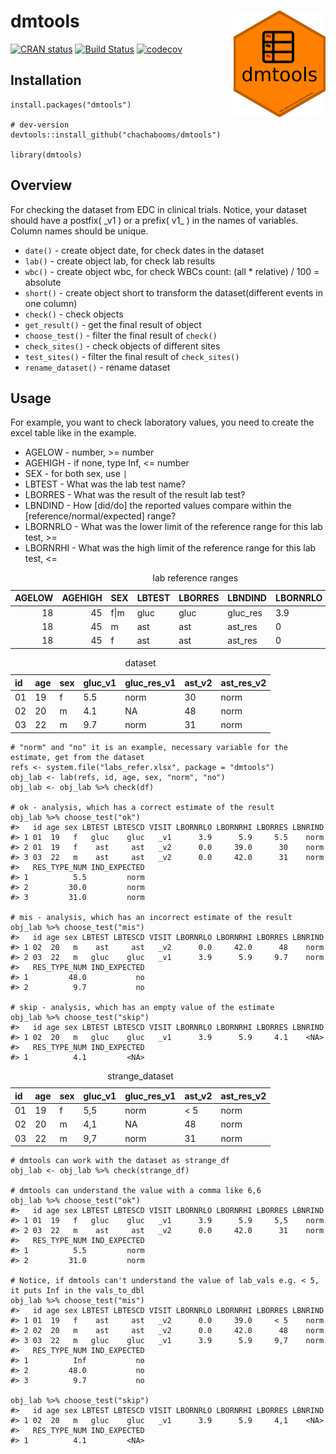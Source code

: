 dmtools <img src='man/figures/logo.png' align="right" height="170" />
=====================================================================

[![CRAN
status](https://www.r-pkg.org/badges/version/dmtools)](https://CRAN.R-project.org/package=dmtools)
[![Build
Status](https://travis-ci.com/chachabooms/dmtools.svg?token=pmH5ZxVz4xaZTjx5TDKs&branch=master)](https://travis-ci.com/chachabooms/dmtools)
[![codecov](https://codecov.io/gh/chachabooms/dmtools/branch/master/graph/badge.svg?token=AEKUFWUUXZ)](https://codecov.io/gh/chachabooms/dmtools)

Installation
------------

    install.packages("dmtools")

    # dev-version
    devtools::install_github("chachabooms/dmtools")

    library(dmtools)

Overview
--------

For checking the dataset from EDC in clinical trials. Notice, your
dataset should have a postfix( \_v1 ) or a prefix( v1\_ ) in the names
of variables. Column names should be unique.

-   `date()` - create object date, for check dates in the dataset
-   `lab()` - create object lab, for check lab results
-   `wbc()` - create object wbc, for check WBCs count: (all \* relative)
    / 100 = absolute
-   `short()` - create object short to transform the dataset(different
    events in one column)
-   `check()` - check objects
-   `get_result()` - get the final result of object
-   `choose_test()` - filter the final result of `check()`
-   `check_sites()` - check objects of different sites
-   `test_sites()` - filter the final result of `check_sites()`
-   `rename_dataset()` - rename dataset

Usage
-----

For example, you want to check laboratory values, you need to create the
excel table like in the example.

-   AGELOW - number, &gt;= number
-   AGEHIGH - if none, type Inf, &lt;= number  
-   SEX - for both sex, use `|`
-   LBTEST - What was the lab test name?
-   LBORRES - What was the result of the result lab test?
-   LBNDIND - How \[did/do\] the reported values compare within the
    \[reference/normal/expected\] range?
-   LBORNRLO - What was the lower limit of the reference range for this
    lab test, &gt;=
-   LBORNRHI - What was the high limit of the reference range for this
    lab test, &lt;=

<table>
<caption>lab reference ranges</caption>
<thead>
<tr class="header">
<th style="text-align: right;">AGELOW</th>
<th style="text-align: right;">AGEHIGH</th>
<th style="text-align: left;">SEX</th>
<th style="text-align: left;">LBTEST</th>
<th style="text-align: left;">LBORRES</th>
<th style="text-align: left;">LBNDIND</th>
<th style="text-align: left;">LBORNRLO</th>
<th style="text-align: left;">LBORNRHI</th>
</tr>
</thead>
<tbody>
<tr class="odd">
<td style="text-align: right;">18</td>
<td style="text-align: right;">45</td>
<td style="text-align: left;">f|m</td>
<td style="text-align: left;">gluc</td>
<td style="text-align: left;">gluc</td>
<td style="text-align: left;">gluc_res</td>
<td style="text-align: left;">3.9</td>
<td style="text-align: left;">5.9</td>
</tr>
<tr class="even">
<td style="text-align: right;">18</td>
<td style="text-align: right;">45</td>
<td style="text-align: left;">m</td>
<td style="text-align: left;">ast</td>
<td style="text-align: left;">ast</td>
<td style="text-align: left;">ast_res</td>
<td style="text-align: left;">0</td>
<td style="text-align: left;">42</td>
</tr>
<tr class="odd">
<td style="text-align: right;">18</td>
<td style="text-align: right;">45</td>
<td style="text-align: left;">f</td>
<td style="text-align: left;">ast</td>
<td style="text-align: left;">ast</td>
<td style="text-align: left;">ast_res</td>
<td style="text-align: left;">0</td>
<td style="text-align: left;">39</td>
</tr>
</tbody>
</table>

<table>
<caption>dataset</caption>
<thead>
<tr class="header">
<th style="text-align: left;">id</th>
<th style="text-align: left;">age</th>
<th style="text-align: left;">sex</th>
<th style="text-align: left;">gluc_v1</th>
<th style="text-align: left;">gluc_res_v1</th>
<th style="text-align: left;">ast_v2</th>
<th style="text-align: left;">ast_res_v2</th>
</tr>
</thead>
<tbody>
<tr class="odd">
<td style="text-align: left;">01</td>
<td style="text-align: left;">19</td>
<td style="text-align: left;">f</td>
<td style="text-align: left;">5.5</td>
<td style="text-align: left;">norm</td>
<td style="text-align: left;">30</td>
<td style="text-align: left;">norm</td>
</tr>
<tr class="even">
<td style="text-align: left;">02</td>
<td style="text-align: left;">20</td>
<td style="text-align: left;">m</td>
<td style="text-align: left;">4.1</td>
<td style="text-align: left;">NA</td>
<td style="text-align: left;">48</td>
<td style="text-align: left;">norm</td>
</tr>
<tr class="odd">
<td style="text-align: left;">03</td>
<td style="text-align: left;">22</td>
<td style="text-align: left;">m</td>
<td style="text-align: left;">9.7</td>
<td style="text-align: left;">norm</td>
<td style="text-align: left;">31</td>
<td style="text-align: left;">norm</td>
</tr>
</tbody>
</table>

    # "norm" and "no" it is an example, necessary variable for the estimate, get from the dataset
    refs <- system.file("labs_refer.xlsx", package = "dmtools")
    obj_lab <- lab(refs, id, age, sex, "norm", "no")
    obj_lab <- obj_lab %>% check(df)

    # ok - analysis, which has a correct estimate of the result
    obj_lab %>% choose_test("ok")
    #>   id age sex LBTEST LBTESCD VISIT LBORNRLO LBORNRHI LBORRES LBNRIND
    #> 1 01  19   f   gluc    gluc   _v1      3.9      5.9     5.5    norm
    #> 2 01  19   f    ast     ast   _v2      0.0     39.0      30    norm
    #> 3 03  22   m    ast     ast   _v2      0.0     42.0      31    norm
    #>   RES_TYPE_NUM IND_EXPECTED
    #> 1          5.5         norm
    #> 2         30.0         norm
    #> 3         31.0         norm

    # mis - analysis, which has an incorrect estimate of the result
    obj_lab %>% choose_test("mis")
    #>   id age sex LBTEST LBTESCD VISIT LBORNRLO LBORNRHI LBORRES LBNRIND
    #> 1 02  20   m    ast     ast   _v2      0.0     42.0      48    norm
    #> 2 03  22   m   gluc    gluc   _v1      3.9      5.9     9.7    norm
    #>   RES_TYPE_NUM IND_EXPECTED
    #> 1         48.0           no
    #> 2          9.7           no

    # skip - analysis, which has an empty value of the estimate
    obj_lab %>% choose_test("skip")
    #>   id age sex LBTEST LBTESCD VISIT LBORNRLO LBORNRHI LBORRES LBNRIND
    #> 1 02  20   m   gluc    gluc   _v1      3.9      5.9     4.1    <NA>
    #>   RES_TYPE_NUM IND_EXPECTED
    #> 1          4.1         <NA>

<table>
<caption>strange_dataset</caption>
<thead>
<tr class="header">
<th style="text-align: left;">id</th>
<th style="text-align: left;">age</th>
<th style="text-align: left;">sex</th>
<th style="text-align: left;">gluc_v1</th>
<th style="text-align: left;">gluc_res_v1</th>
<th style="text-align: left;">ast_v2</th>
<th style="text-align: left;">ast_res_v2</th>
</tr>
</thead>
<tbody>
<tr class="odd">
<td style="text-align: left;">01</td>
<td style="text-align: left;">19</td>
<td style="text-align: left;">f</td>
<td style="text-align: left;">5,5</td>
<td style="text-align: left;">norm</td>
<td style="text-align: left;">&lt; 5</td>
<td style="text-align: left;">norm</td>
</tr>
<tr class="even">
<td style="text-align: left;">02</td>
<td style="text-align: left;">20</td>
<td style="text-align: left;">m</td>
<td style="text-align: left;">4,1</td>
<td style="text-align: left;">NA</td>
<td style="text-align: left;">48</td>
<td style="text-align: left;">norm</td>
</tr>
<tr class="odd">
<td style="text-align: left;">03</td>
<td style="text-align: left;">22</td>
<td style="text-align: left;">m</td>
<td style="text-align: left;">9,7</td>
<td style="text-align: left;">norm</td>
<td style="text-align: left;">31</td>
<td style="text-align: left;">norm</td>
</tr>
</tbody>
</table>

    # dmtools can work with the dataset as strange_df
    obj_lab <- obj_lab %>% check(strange_df)

    # dmtools can understand the value with a comma like 6,6 
    obj_lab %>% choose_test("ok")
    #>   id age sex LBTEST LBTESCD VISIT LBORNRLO LBORNRHI LBORRES LBNRIND
    #> 1 01  19   f   gluc    gluc   _v1      3.9      5.9     5,5    norm
    #> 2 03  22   m    ast     ast   _v2      0.0     42.0      31    norm
    #>   RES_TYPE_NUM IND_EXPECTED
    #> 1          5.5         norm
    #> 2         31.0         norm

    # Notice, if dmtools can't understand the value of lab_vals e.g. < 5, it puts Inf in the vals_to_dbl
    obj_lab %>% choose_test("mis")
    #>   id age sex LBTEST LBTESCD VISIT LBORNRLO LBORNRHI LBORRES LBNRIND
    #> 1 01  19   f    ast     ast   _v2      0.0     39.0     < 5    norm
    #> 2 02  20   m    ast     ast   _v2      0.0     42.0      48    norm
    #> 3 03  22   m   gluc    gluc   _v1      3.9      5.9     9,7    norm
    #>   RES_TYPE_NUM IND_EXPECTED
    #> 1          Inf           no
    #> 2         48.0           no
    #> 3          9.7           no

    obj_lab %>% choose_test("skip")
    #>   id age sex LBTEST LBTESCD VISIT LBORNRLO LBORNRHI LBORRES LBNRIND
    #> 1 02  20   m   gluc    gluc   _v1      3.9      5.9     4,1    <NA>
    #>   RES_TYPE_NUM IND_EXPECTED
    #> 1          4.1         <NA>
